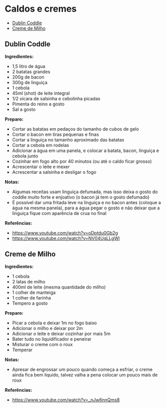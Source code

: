 # Caldos e cremes

<!-- START doctoc generated TOC please keep comment here to allow auto update -->
<!-- DON'T EDIT THIS SECTION, INSTEAD RE-RUN doctoc TO UPDATE -->


- [Dublin Coddle](#dublin-coddle)
- [Creme de Milho](#creme-de-milho)

<!-- END doctoc generated TOC please keep comment here to allow auto update -->

## Dublin Coddle

**Ingredientes:**

- 1,5 litro de água
- 2 batatas grandes
- 200g de bacon
- 300g de linguiça
- 1 cebola
- 45ml (shot) de leite integral
- 1/2 xícara de salsinha e cebolinha picadas
- Pimenta do reino a gosto
- Sal a gosto

**Preparo:**

- Cortar as batatas em pedaços do tamanho de cubos de gelo
- Cortar o bacon em tiras pequenas e finas
- Cortar a linguiça no tamanho aproximado das batatas
- Cortar a cebola em rodelas
- Adicionar a água em uma panela, e colocar a batata, bacon, linguiça e cebola junto
- Cozinhar em fogo alto por 40 minutos (ou até o caldo ficar grosso)
- Acrescentar o leite e mexer
- Acrescentar a salsinha e desligar o fogo

**Notas:**

- Algumas receitas usam linguiça defumada, mas isso deixa o gosto do coddle muito forte e enjoativo (o bacon já tem o gosto defumado)
- É possível dar uma fritada leve na linguiça e no bacon antes (coloque a água na mesma panela), para a água pegar o gosto e não deixar que a linguiça fique com aparência de crua no final

**Referências:**

- https://www.youtube.com/watch?v=oDptdu0Gb2g
- https://www.youtube.com/watch?v=NV04UqLLgWI


## Creme de Milho

**Ingredientes:**

- 1 cebola
- 2 latas de milho
- 400ml de leite (mesma quantidade do milho)
- 1 colher de manteiga
- 1 colher de farinha
- Tempero a gosto

**Preparo:**

- Picar a cebola e deixar 1m no fogo baixo
- Adicionar o milho e deixar por 2m
- Adicionar o leite e deixar cozinhar por mais 5m
- Bater tudo no liquidificador e peneirar
- Misturar o creme com o roux
- Temperar

**Notas:**

- Apresar de engrossar um pouco quando começa a esfriar, o creme ainda fica bem liquido, talvez valha a pena colocar um pouco mais de roux

**Referências:**

- https://www.youtube.com/watch?v=_nJw6nnQms8
